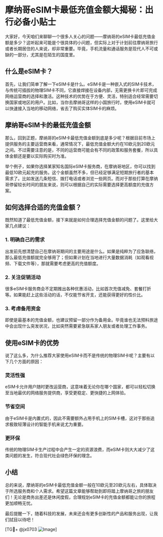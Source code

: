 # 摩纳哥eSIM卡最低充值金额大揭秘：出行必备小贴士

大家好，今天咱们来聊聊一个很多人关心的问题——摩纳哥的eSIM卡最低充值金额是多少？这听起来可能是个很具体的小问题，但实际上对于计划前往摩纳哥旅行或者长期居住的人来说，却非常重要。毕竟，手机流量和通话服务是现代人不可或缺的一部分，尤其是在陌生的国度里。

## 什么是eSIM卡？

首先，让我们简单了解一下eSIM卡是什么。eSIM卡是一种嵌入式的SIM卡技术，与传统可插拔的物理SIM卡不同，它直接焊接在设备内部，无需更换卡片即可完成网络运营商的选择和激活。这种技术的优势在于方便、灵活，特别适合经常需要切换国家或地区的用户。比如，当你去摩纳哥这样的小国旅行时，使用eSIM卡就可以快速接入当地的移动网络，省去了购买实体SIM卡的麻烦。

## 摩纳哥eSIM卡的最低充值金额

那么，回到正题，摩纳哥的eSIM卡最低充值金额到底是多少呢？根据目前市场上提供服务的主要运营商来看，通常情况下，最低充值金额大约在10欧元到20欧元之间。不过需要注意的是，不同的运营商可能会有不同的政策和服务套餐，所以具体金额还是要以实际购买时为准。

举个例子，如果你选择某家知名国际eSIM卡服务商，在摩纳哥地区，你可以找到最低10欧元起充的服务。这个金额虽然不多，但已经足够满足短期旅行者的基本需求了。比如发送几条短信、拨打电话或者浏览一些网页。而对于那些打算在摩纳哥停留较长时间的朋友来说，则可以根据自己的实际需要选择更高额度的充值方案。

## 如何选择合适的充值金额？

既然知道了最低充值金额，接下来就是如何合理选择充值金额的问题了。这里给大家几点建议：

### 1. 明确自己的需求
出发前先想清楚自己在摩纳哥期间的主要用途是什么。如果是纯粹为了应急联络，那么最低充值额就完全够用了；但如果计划在当地进行大量数据消耗（如观看视频、下载文件等），那就需要考虑更高的充值额度。

### 2. 关注促销活动
很多eSIM卡服务商会不定期推出各种优惠活动，比如首次充值减免、套餐打折等。如果能赶上这些活动的话，不仅能节省开支，还能获得更好的性价比。

### 3. 考虑备用资金
即使是最基本的充值金额，也建议预留一部分作为备用金。毕竟谁也无法预料旅途中会出现什么突发状况，比如突然需要紧急联系家人朋友或者处理工作事务。

## 使用eSIM卡的优势

说了这么多，为什么推荐大家使用eSIM卡而不是传统的物理SIM卡呢？主要有以下几个方面的原因：

### 灵活性强
eSIM卡允许用户随时更改运营商，这意味着无论你在哪个国家，都可以轻松切换至当地最优的网络服务提供商，享受更稳定、更快捷的上网体验。

### 节省空间
由于eSIM卡是内置式的，因此不需要额外占用手机上的SIM卡槽，这对于那些追求极致轻薄设计的智能手机来说尤为重要。

### 更环保
传统的物理SIM卡生产过程中会产生一定的资源浪费，而eSIM卡则大大减少了这类问题的发生，符合现代社会绿色环保的理念。

## 小结

总的来说，摩纳哥的eSIM卡最低充值金额一般在10欧元至20欧元左右，具体取决于所选服务商和个人需求。希望这篇文章能够帮助到即将踏上摩纳哥之旅的朋友们！无论是商务出差还是休闲度假，合理规划eSIM卡的充值金额都能让你的旅程更加顺畅无忧。

最后提醒一下，随着科技的发展，未来还会有更多创新性的产品和服务出现，让我们拭目以待吧！

[TG💪+ @jx0703 ![Image](https://github.com/user-attachments/assets/dbca1d08-cadb-493c-b0ec-ad6f7a83f270)]